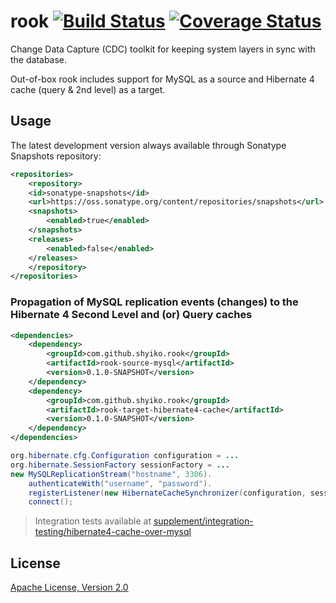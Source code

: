 # rook [![Build Status](https://travis-ci.org/shyiko/rook.png?branch=master)](https://travis-ci.org/shyiko/rook) [![Coverage Status](https://coveralls.io/repos/shyiko/rook/badge.png?branch=master)](https://coveralls.io/r/shyiko/rook?branch=master)

Change Data Capture (CDC) toolkit for keeping system layers in sync with the database.

Out-of-box rook includes support for MySQL as a source and Hibernate 4 cache (query & 2nd level) as a target.

## Usage

The latest development version always available through Sonatype Snapshots repository:

```xml
<repositories>
    <repository>
    <id>sonatype-snapshots</id>
    <url>https://oss.sonatype.org/content/repositories/snapshots</url>
    <snapshots>
        <enabled>true</enabled>
    </snapshots>
    <releases>
        <enabled>false</enabled>
    </releases>
    </repository>
</repositories>
```

### Propagation of MySQL replication events (changes) to the Hibernate 4 Second Level and (or) Query caches

```xml
<dependencies>
    <dependency>
        <groupId>com.github.shyiko.rook</groupId>
        <artifactId>rook-source-mysql</artifactId>
        <version>0.1.0-SNAPSHOT</version>
    </dependency>
    <dependency>
        <groupId>com.github.shyiko.rook</groupId>
        <artifactId>rook-target-hibernate4-cache</artifactId>
        <version>0.1.0-SNAPSHOT</version>
    </dependency>
</dependencies>
```

```java
org.hibernate.cfg.Configuration configuration = ...
org.hibernate.SessionFactory sessionFactory = ...
new MySQLReplicationStream("hostname", 3306).
    authenticateWith("username", "password").
    registerListener(new HibernateCacheSynchronizer(configuration, sessionFactory)).
    connect();
```

> Integration tests available at [supplement/integration-testing/hibernate4-cache-over-mysql](https://github.com/shyiko/rook/tree/master/supplement/integration-testing/hibernate4-cache-over-mysql)

## License

[Apache License, Version 2.0](http://www.apache.org/licenses/LICENSE-2.0)
